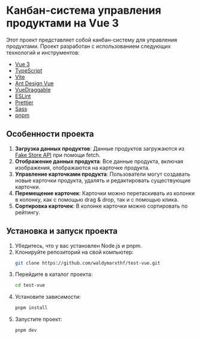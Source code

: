 # Канбан-система управления продуктами на Vue 3

Этот проект представляет собой канбан-систему для управления продуктами. Проект разработан с использованием следующих технологий и инструментов:

- [Vue 3](https://v3.vuejs.org/)
- [TypeScript](https://www.typescriptlang.org/)
- [Vite](https://vitejs.dev/)
- [Ant Design Vue](https://2x.antdv.com/docs/vue/introduce/)
- [VueDraggable](https://github.com/SortableJS/Vue.Draggable)
- [ESLint](https://eslint.org/)
- [Prettier](https://prettier.io/)
- [Sass](https://sass-lang.com/)
- [pnpm](https://pnpm.io/)

## Особенности проекта

1. **Загрузка данных продуктов**: Данные продуктов загружаются из [Fake Store API](https://fakestoreapi.com) при помощи fetch.
2. **Отображение данных продукта**: Все данные продукта, включая изображения, отображаются на карточке продукта.
3. **Управление карточками продукта**: Пользователи могут создавать новые карточки продукта, удалять и редактировать существующие карточки.
4. **Перемещение карточек**: Карточки можно перетаскивать из колонки в колонку, как с помощью drag & drop, так и с помощью клика.
5. **Сортировка карточек**: В колонке карточки можно сортировать по рейтингу.

## Установка и запуск проекта

1. Убедитесь, что у вас установлен Node.js и pnpm.
2. Клонируйте репозиторий на свой компьютер:
   ```bash
   git clone https://github.com/waldymarxthf/test-vue.git
   ```
3. Перейдите в каталог проекта:
   ```bash
   cd test-vue
   ```
4. Установите зависимости:
   ```bash
   pnpm install
   ```
5. Запустите проект:
   ```bash
   pnpm dev
   ```
